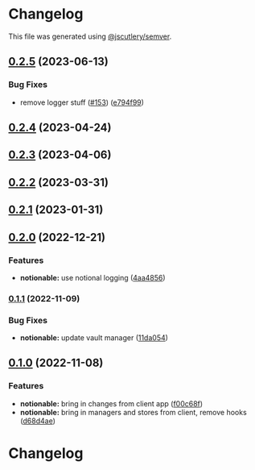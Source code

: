 # Changelog

This file was generated using [@jscutlery/semver](https://github.com/jscutlery/semver).

## [0.2.5](https://github.com/notional-finance/notional-monorepo/compare/notionable-0.2.4...notionable-0.2.5) (2023-06-13)


### Bug Fixes

* remove logger stuff ([#153](https://github.com/notional-finance/notional-monorepo/issues/153)) ([e794f99](https://github.com/notional-finance/notional-monorepo/commit/e794f9904f9b1effe0ecf83fdc52602fc599c9b4))

## [0.2.4](https://github.com/notional-finance/notional-monorepo/compare/notionable-0.2.3...notionable-0.2.4) (2023-04-24)

## [0.2.3](https://github.com/notional-finance/notional-monorepo/compare/notionable-0.2.2...notionable-0.2.3) (2023-04-06)

## [0.2.2](https://github.com/notional-finance/notional-monorepo/compare/notionable-0.2.1...notionable-0.2.2) (2023-03-31)

## [0.2.1](https://github.com/notional-finance/notional-monorepo/compare/notionable-0.2.0...notionable-0.2.1) (2023-01-31)

## [0.2.0](https://github.com/notional-finance/notional-monorepo/compare/notionable-0.1.1...notionable-0.2.0) (2022-12-21)


### Features

* **notionable:** use notional logging ([4aa4856](https://github.com/notional-finance/notional-monorepo/commit/4aa4856ec11a8399f9fff30ddd8a2043b6325e3a))

### [0.1.1](https://github.com/notional-finance/notional-monorepo/compare/notionable-0.1.0...notionable-0.1.1) (2022-11-09)


### Bug Fixes

* **notionable:** update vault manager ([11da054](https://github.com/notional-finance/notional-monorepo/commit/11da054a448bfafcff8f4de0966defb20e8e830d))

## [0.1.0](https://github.com/notional-finance/notional-monorepo/compare/notionable-0.0.9...notionable-0.1.0) (2022-11-08)


### Features

* **notionable:** bring in changes from client app ([f00c68f](https://github.com/notional-finance/notional-monorepo/commit/f00c68faed2b65b8d3a4939e69017bd4ec72c68f))
* **notionable:** bring in managers and stores from client, remove hooks ([d68d4ae](https://github.com/notional-finance/notional-monorepo/commit/d68d4ae8c027dfede628bbb70a07b453ffa2830d))

# Changelog
